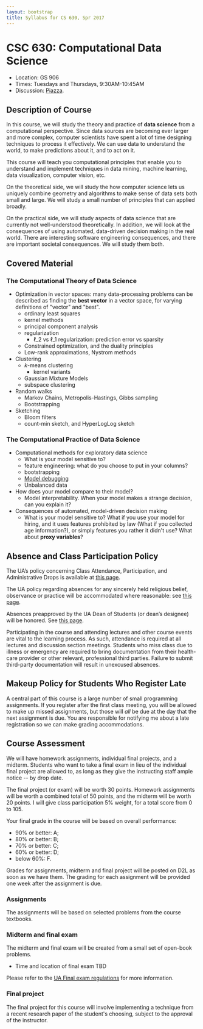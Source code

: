 ```yaml
---
layout: bootstrap
title: Syllabus for CS 630, Spr 2017
---
```


# CSC 630: Computational Data Science

* Location: GS 906
* Times: Tuesdays and Thursdays, 9:30AM-10:45AM
* Discussion: [Piazza](http://piazza.com/arizona/fall2016/cs444/).

## Description of Course

In this course, we will study the theory and practice of **data
science** from a computational perspective. Since data sources are
becoming ever larger and more complex, computer scientists have spent
a lot of time designing techniques to process it effectively. We can
use data to understand the world, to make predictions about it, and to
act on it.

This course will teach you computational principles that enable you to
understand and implement techniques in data mining, machine learning,
data visualization, computer vision, etc.

On the theoretical side, we will study the how computer science lets
us uniquely combine geometry and algorithms to make sense of data sets
both small and large. We will study a small number of principles that
can applied broadly.

On the practical side, we will study aspects of data science that are
currently not well-understood theoretically. In addition, we will look
at the consequences of using automated, data-driven decision making in
the real world. There are interesting software engineering
consequences, and there are important societal consequences. We will
study them both.

## Covered Material

### The Computational Theory of Data Science

* Optimization in vector spaces: many data-processing problems can be
  described as finding the **best vector** in a vector space, for
  varying definitions of "vector" and "best".
  * ordinary least squares
  * kernel methods
  * principal component analysis
  * regularization
    * $\ell\_{2}$ vs $\ell\_{1}$ regularization: prediction error vs
      sparsity
  * Constrained optimization, and the duality principles
  * Low-rank approximations, Nystrom methods
* Clustering
  * $k$-means clustering
    * kernel variants
  * Gaussian Mixture Models
  * subspace clustering
* Random walks
  * Markov Chains, Metropolis-Hastings, Gibbs sampling
  * Bootstrapping
* Sketching
  * Bloom filters
  * count-min sketch, and HyperLogLog sketch


### The Computational Practice of Data Science

* Computational methods for exploratory data science
  * What is your model sensitive to?
  * feature engineering: what do you choose to put in your columns?
  * bootstrapping
  * [Model debugging](http://nlpers.blogspot.com/2016/08/debugging-machine-learning.html)
  * Unbalanced data
* How does your model compare to their model?
  * Model interpretability. When your model makes a strange decision,
    can you explain it?
* Consequences of automated, model-driven decision making
  * What is your model sensitive to? What if you use your model for
    hiring, and it uses features prohibited by law (What if you
    collected age information?), or simply features you rather it
    didn't use? What about **proxy variables**?

## Absence and Class Participation Policy

The UA’s policy concerning Class Attendance, Participation, and Administrative Drops is available at [this page](http://catalog.arizona.edu/policy/class-attendance-participation-and-administrative-drop).

The UA policy regarding absences for any sincerely held religious belief, observance or practice will be accommodated where reasonable: see [this page](http://policy.arizona.edu/human-resources/religious-accommodation-policy).

Absences preapproved by the UA Dean of Students (or dean’s designee) will be honored. See [this page](https://deanofstudents.arizona.edu/absences).

Participating in the course and attending lectures and other course
events are vital to the learning process. As such, attendance is
required at all lectures and discussion section meetings. Students who
miss class due to illness or emergency are required to bring
documentation from their health-care provider or other relevant,
professional third parties. Failure to submit third-party
documentation will result in unexcused absences.

## Makeup Policy for Students Who Register Late

A central part of this course is a large number of small programming assignments. If you register after the first class meeting, you will be allowed to make up missed assignments, but those will *all* be due at the day that the next assignment is due. You are responsible for notifying me about a late registration so we can make grading accommodations.

## Course Assessment

We will have homework assignments, individual final projects, and a
midterm. Students who want to take a final exam in lieu of the
individual final project are allowed to, as long as they give the
instructing staff ample notice -- by drop date.

The final project (or exam) will be worth 30 points. Homework
assignments will be worth a combined total of 50 points, and the
midterm will be worth 20 points. I will give class participation 5%
weight, for a total score from 0 to 105. 

Your final grade in the course will be based on overall performance:

* 90% or better: A;
* 80% or better: B;
* 70% or better: C;
* 60% or better: D;
* below 60%: F.

Grades for assignments, midterm and final project will be posted on
D2L as soon as we have them. The grading for each assignment will be
provided one week after the assignment is due. 

### Assignments

The assignments will be based on selected problems from the course textbooks.

### Midterm and final exam

The midterm and final exam will be created from a small set of open-book problems.

* Time and location of final exam TBD

Please refer to the [UA Final exam regulations](https://www.registrar.arizona.edu/courses/final-examination-regulations-and-information) for more information.

### Final project

The final project for this course will involve implementing a
technique from a recent research paper of the student's choosing,
subject to the approval of the instructor. 



